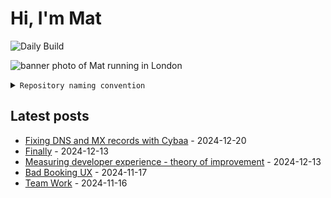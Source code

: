 # Hi, I'm Mat

![Daily Build](https://github.com/mat-0/mat-0/workflows/Daily%20Build/badge.svg)

![banner photo of Mat running in London](https://raw.githubusercontent.com/mat-0/mat-0/master/images/gh-header-image-cropped.jpg)

<details><summary><code>Repository naming convention</code></summary>
  
Repositories, where possible, are lowercase with underscores and follow the naming conventions below. 

  
- For demonstrations or proof of concepts, use the format `demo_name`.
- Boilerplate or templates are named in the format `template_name`.
  - where appropriate these are also published through GitHub pages and will be available at `username.github.io/repo_name`.
- WordPress-related content (mostly plugins) are prefixed with `wp_`.
- Twitter bots are prefixed with `bot_`.
- Standard repositories are named as they are, sometimes this might be a domain name e.g. `thechels.uk`.
</details>

## Latest posts

<!-- blog starts -->
- [Fixing DNS and MX records with Cybaa](https://thechels.uk/cybaa) - 2024-12-20
- [Finally](https://thechels.uk/finally) - 2024-12-13
- [Measuring developer experience - theory of improvement](https://thechels.uk/measuring-developer-experience-theory-of-improvement) - 2024-12-13
- [Bad Booking UX](https://thechels.uk/bad-booking-ux) - 2024-11-17
- [Team Work](https://thechels.uk/team-work) - 2024-11-16
<!-- blog ends -->
